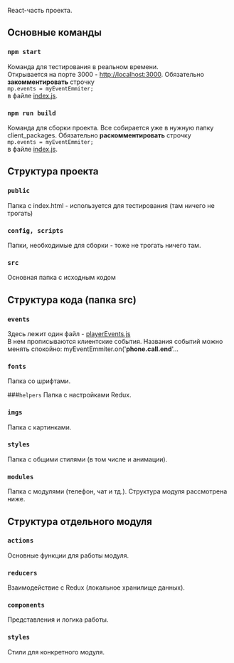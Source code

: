 React-часть проекта.

## Основные команды

### `npm start`

Команда для тестирования в реальном времени.<br>
Открывается на порте 3000 - [http://localhost:3000](http://localhost:3000).
Обязательно <b>закомментировать</b> строчку <br/>`mp.events = myEventEmmiter;`<br/> в файле [index.js](./src/index.js).


### `npm run build`

Команда для сборки проекта. Все собирается уже в нужную папку client_packages.
Обязательно <b>раскомментировать</b> строчку <br/>`mp.events = myEventEmmiter;`<br/> в файле [index.js](./src/index.js).

## Структура проекта

### `public`
Папка с index.html - используется для тестирования (там ничего не трогать) 

### `config, scripts`
Папки, необходимые для сборки - тоже не трогать ничего там.

### `src`
Основная папка с исходным кодом

## Структура кода (папка src)

### `events`
Здесь лежит один файл - [playerEvents.js](./src/events/playerEvents.js) <br/>
В нем прописываются клиентские события. Названия событий можно менять спокойно:
myEventEmmiter.on('<b>phone.call.end</b>'...

### `fonts`
Папка со шрифтами.

###`helpers`
Папка с настройками Redux.

### `imgs`
Папка с картинками.

### `styles`
Папка с общими стилями (в том числе и анимации).

### `modules`
Папка с модулями (телефон, чат и тд.). Структура модуля рассмотрена ниже.

## Структура отдельного модуля
### `actions`
Основные функции для работы модуля.

### `reducers`
Взаимодействие с Redux (локальное хранилище данных).

### `components`
Представления и логика работы.

### `styles`
Стили для конкретного модуля.